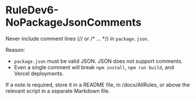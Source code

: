 # RuleDev6-NoPackageJsonComments

Never include comment lines (// or /* ... */) in `package.json`.  

Reason:  
- `package.json` must be valid JSON. JSON does not support comments.
- Even a single comment will break `npm install`, `npm run build`, and Vercel deployments.

If a note is required, store it in a README file, in /docs/AllRules, or above the relevant script in a separate Markdown file.
